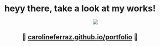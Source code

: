 <h1 align="center">heyy there, take a look at my works!</h1>


<p align="center">
<img src="https://user-images.githubusercontent.com/95757534/177064753-b2687300-7240-49ff-b5ec-22939b625df4.gif" style="margin-left: 100px">
</p>


<h2 align="center">&#x1F47B; <a href="https://carolineferraz.github.io/portfolio/">carolineferraz.github.io/portfolio</a> &#x1F47B;</h2>

